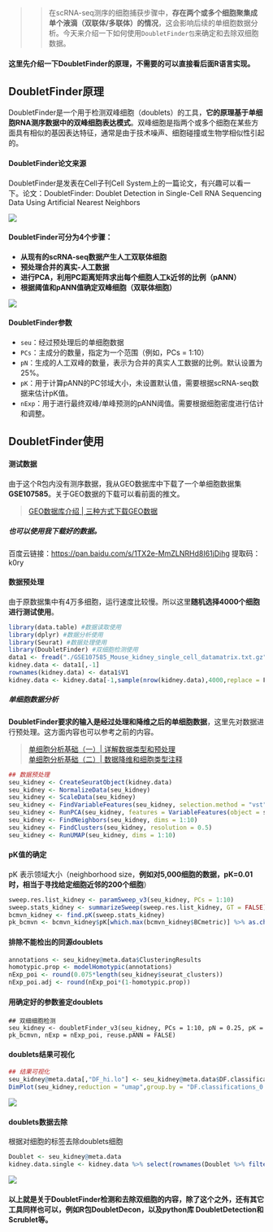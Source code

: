>> 在scRNA-seq测序的细胞捕获步骤中，**存在两个或多个细胞聚集成单个液滴（双联体/多联体）的情况**，这会影响后续的单细胞数据分析。今天来介绍一下如何使用`DoubletFinder包`来确定和去除双细胞数据。

#### 这里先介绍一下**DoubletFinder**的原理，不需要的可以直接看后面R语言实现。
## DoubletFinder原理

DoubletFinder是一个用于检测双峰细胞（doublets）的工具，**它的原理基于单细胞RNA测序数据中的双峰细胞表达模式**。双峰细胞是指两个或多个细胞在某些方面具有相似的基因表达特征，通常是由于技术噪声、细胞碰撞或生物学相似性引起的。
#### DoubletFinder论文来源

DoubletFinder是发表在Cell子刊Cell System上的一篇论文，有兴趣可以看一下。论文：DoubletFinder: Doublet Detection in Single-Cell RNA
Sequencing Data Using Artificial Nearest Neighbors

![](https://files.mdnice.com/user/23696/50eeffcf-af1f-4ef5-b1c6-d338def38cbc.png)


#### DoubletFinder可分为4个步骤：
- **从现有的scRNA-seq数据产生人工双联体细胞**
- **预处理合并的真实-人工数据**
- **进行PCA，利用PC距离矩阵求出每个细胞人工k近邻的比例（pANN）**
- **根据阈值和pANN值确定双峰细胞（双联体细胞）**

![](https://files.mdnice.com/user/23696/cab72eb1-90c6-45f6-995e-15a9a6422daf.png)

#### DoubletFinder参数
- `seu`：经过预处理后的单细胞数据
- `PCs`：主成分的数量，指定为一个范围（例如，PCs = 1:10）
- `pN`：生成的人工双峰的数量，表示为合并的真实人工数据的比例。默认设置为25%。
- `pK`：用于计算pANN的PC邻域大小，未设置默认值，需要根据scRNA-seq数据来估计pK值。
- `nExp`：用于进行最终双峰/单峰预测的pANN阈值。需要根据细胞密度进行估计和调整。

## DoubletFinder使用
#### 测试数据
由于这个R包内没有测序数据，我从GEO数据库中下载了一个单细胞数据集**GSE107585**。关于GEO数据的下载可以看前面的推文。
> [GEO数据库介绍 | 三种方式下载GEO数据](https://mp.weixin.qq.com/s?__biz=Mzg2NjYzNjQ4Ng==&mid=2247486294&idx=1&sn=b70aaa7ab76ec5c27ddf7afbf740b8ba&chksm=ce468cfff93105e9f60e5c304c2625a8f26ad0832c2f27cb9a8079bdf4e8121e537fad30aac3&token=560068309&lang=zh_CN#rd)
##### 也可以使用我下载好的数据。
百度云链接：https://pan.baidu.com/s/1TX2e-MmZLNRHd8I61jDihg 提取码：k0ry

#### 数据预处理
由于原数据集中有4万多细胞，运行速度比较慢。所以这里**随机选择4000个细胞进行测试使用**。
```r
library(data.table) #数据读取使用
library(dplyr) #数据分析使用
library(Seurat) #数据处理使用
library(DoubletFinder) #双细胞检测使用
data1 <- fread("./GSE107585_Mouse_kidney_single_cell_datamatrix.txt.gz",data.table = F)
kidney.data <- data1[,-1]
rownames(kidney.data) <- data1$V1
kidney.data <- kidney.data[-1,sample(nrow(kidney.data),4000,replace = F)]
```
##### 单细胞数据分析
**DoubletFinder要求的输入是经过处理和降维之后的单细胞数据**，这里先对数据进行预处理。这方面内容也可以参考之前的内容。

> [单细胞分析基础（一）| 详解数据类型和预处理](https://mp.weixin.qq.com/s?__biz=Mzg2NjYzNjQ4Ng==&mid=2247486603&idx=1&sn=0dfa6227358de081ccb45717987cf723&chksm=ce468b22f9310234fe5d4ecd478e69bb8f3cff0a64da151c080c1d34ae69d94b2de47c78c5d8&token=1105195915&lang=zh_CN#rd)              
> [单细胞分析基础（二）| 数据降维和细胞类型注释](https://mp.weixin.qq.com/s?__biz=Mzg2NjYzNjQ4Ng==&mid=2247486644&idx=1&sn=7be5e4d55eeea6e65ff1f2e8e3f9f457&chksm=ce468b1df931020b82e7aa5c55569b75c10833a4e0e1765a35b546e8903ee8ff75249d51387e&token=1105195915&lang=zh_CN#rd)

```r
## 数据预处理
seu_kidney <- CreateSeuratObject(kidney.data)
seu_kidney <- NormalizeData(seu_kidney)
seu_kidney <- ScaleData(seu_kidney)
seu_kidney <- FindVariableFeatures(seu_kidney, selection.method = "vst", nfeatures = 2000)
seu_kidney <- RunPCA(seu_kidney, features = VariableFeatures(object = seu_kidney)) 
seu_kidney <- FindNeighbors(seu_kidney, dims = 1:10)
seu_kidney <- FindClusters(seu_kidney, resolution = 0.5)
seu_kidney <- RunUMAP(seu_kidney, dims = 1:10)
```
#### pK值的确定
 pK 表示领域大小（neighborhood size，**例如对5,000细胞的数据，pK=0.01时，相当于寻找给定细胞近邻的200个细胞**）

```r
sweep.res.list_kidney <- paramSweep_v3(seu_kidney, PCs = 1:10)
sweep.stats_kidney <- summarizeSweep(sweep.res.list_kidney, GT = FALSE)
bcmvn_kidney <- find.pK(sweep.stats_kidney)
pk_bcmvn <- bcmvn_kidney$pK[which.max(bcmvn_kidney$BCmetric)] %>% as.character() %>% as.numeric()
```

#### 排除不能检出的同源doublets
```r
annotations <- seu_kidney@meta.data$ClusteringResults
homotypic.prop <- modelHomotypic(annotations)          
nExp_poi <- round(0.075*length(seu_kidney$seurat_clusters))
nExp_poi.adj <- round(nExp_poi*(1-homotypic.prop))
```

#### 用确定好的参数鉴定doublets

```
## 双细细胞检测
seu_kidney <- doubletFinder_v3(seu_kidney, PCs = 1:10, pN = 0.25, pK = pk_bcmvn, nExp = nExp_poi, reuse.pANN = FALSE)
```

#### doublets结果可视化
```r
## 结果可视化
seu_kidney@meta.data[,"DF_hi.lo"] <- seu_kidney@meta.data$DF.classifications_0.25_0.09_913
DimPlot(seu_kidney,reduction = "umap",group.by = "DF.classifications_0.25_0.005_300")
```

![](https://files.mdnice.com/user/23696/20fa51fe-cf3c-4a74-becd-411fddd1df6c.png)

#### doublets数据去除
根据对细胞的标签去除doublets细胞
```r
Doublet <- seu_kidney@meta.data
kidney.data.single <- kidney.data %>% select(rownames(Doublet %>% filter(DF.classifications_0.25_0.005_300 != "Doublet")))
```

![](https://files.mdnice.com/user/23696/548ba8ec-4896-4946-949c-f971887f1a99.png)

#### 以上就是关于DoubletFinder检测和去除双细胞的内容，除了这个之外，还有其它工具同样也可以，例如R包DoubletDecon，以及python库 DoubletDetection和Scrublet等。